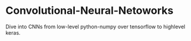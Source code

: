 # Convolutional-Neural-Netoworks
Dive into CNNs from low-level python-numpy over tensorflow to highlevel keras.
